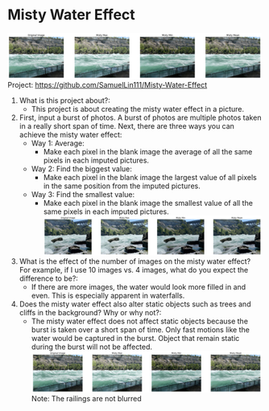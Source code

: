
# Misty Water Effect

![Misty water effect contrast](Misty-Water-Effect-Example-3.png)
Project: https://github.com/SamuelLin111/Misty-Water-Effect

1. What is this project about?:
    - This project is about creating the misty water effect in a picture. 
2.  First, input a burst of photos. A burst of photos are multiple photos taken in a really short span of time. Next, there are three ways you can achieve the misty water effect:
    - Way 1: Average:
      - Make each pixel in the blank image the average of all the same pixels in each imputed pictures.
    - Way 2: Find the biggest value:
      - Make each pixel in the blank image the largest value of all pixels in the same position from the imputed pictures.
    - Way 3: Find the smallest value:
      - Make each pixel in the blank image the smallest value of all the same pixels in each imputed pictures.
![Misty water effect contrast](Misty-Water-Effect-Example-4.png)
3. What is the effect of the number of images on the misty water effect? For example, if I use 10 images vs. 4 images, what do you expect the difference to be?:
    - If there are more images, the water would look more filled in and even. This is especially apparent in waterfalls. 
4. Does the misty water effect also alter static objects such as trees and cliffs in the background? Why or why not?:
    - The misty water effect does not affect static objects because the burst is taken over a short span of time. Only fast motions like the water would be captured in the burst. Object that remain static during the burst will not be affected.
![Misty water effect contrast](Misty-Water-Effect-Example-3.png)
Note: The railings are not blurred
  
